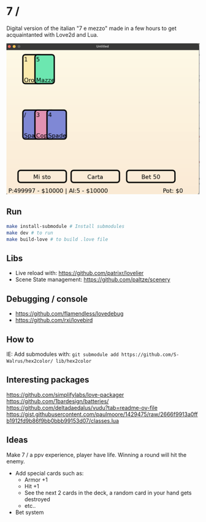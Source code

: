 # 7 /
Digital version of the italian "7 e mezzo" made in a few hours to get acquaintanted with Love2d and Lua.

<img src="./screenshot.png" />

## Run

```bash
make install-submodule # Install submodules
make dev # to run
make build-love # to build .love file
```

## Libs
- Live reload with: https://github.com/patrixr/lovelier
- Scene State management: https://github.com/paltze/scenery

## Debugging / console
- https://github.com/flamendless/lovedebug
- https://github.com/rxi/lovebird


## How to
IE: Add submodules with:
`git submodule add https://github.com/S-Walrus/hex2color/ lib/hex2color`


## Interesting packages
https://github.com/simplifylabs/love-packager
https://github.com/1bardesign/batteries/
https://github.com/deltadaedalus/vudu?tab=readme-ov-file
https://gist.githubusercontent.com/paulmoore/1429475/raw/2666f9913a0ffb1912fd9b86f9bb0bbb99153d07/classes.lua

## Ideas

Make 7 / a ppv experience, player have life. Winning a round will hit the enemy.
- Add special cards such as:
    - Armor +1
    - Hit +1
    - See the next 2 cards in the deck, a random card in your hand gets destroyed
    - etc..
- Bet system